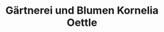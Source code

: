 ---
title: "Gärtnerei und Blumen Kornelia Oettle"
url: /bissingen-an-der-teck/gaertnerei-und-blumen-kornelia-oettle/
shop: Blumen
---
